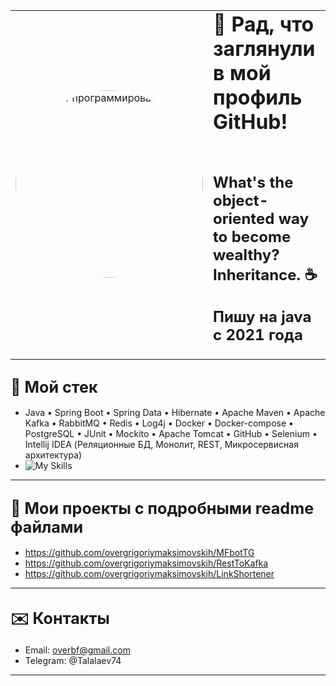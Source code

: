 
<table style="width: 100%; border: 0px;">
 
  <tr>
    <td>
      <a href="https://github.com/overgrigoriymaksimovskih">
        <img src="https://www.oracle.com/a/ocom/img/rc30v1-java-se.png" alt="а как тут программировать?" width="300" style="border-radius: 50%;">
      </a>
    </td>
    <td>
      <h1 style="margin-bottom: 0; margin-top: 0;"> 👋 Рад, что заглянули в мой профиль GitHub! </h1>
  <h2>
      <p style="margin-bottom: 0; margin-top: 0;">
        <br> What's the object-oriented way to become wealthy? Inheritance. ☕️
      </p>
      <p style="margin-bottom: 0; margin-top: 0;">
        <br> Пишу на java c 2021 года
      </p>
  </h2>
    </td>
  </tr>
</table>




## <span style="font-size: 1.2em;">🔧 Мой стек</span>
* Java • Spring Boot • Spring Data • Hibernate • Apache Maven • Apache Kafka • RabbitMQ • Redis • Log4j • Docker • Docker-compose • PostgreSQL • JUnit • Mockito • Apache Tomcat • GitHub • Selenium • Intellij IDEA (Реляционные БД, Монолит, REST, Микросервисная архитектура)
* ![My Skills](https://skillicons.dev/icons?i=java,spring,hibernate,maven,rabbitmq,redis,kafka,docker,postgresql,selenium,idea)

---
## <span style="font-size: 1.2em;">📂 Мои проекты с подробными readme файлами</span>
*   https://github.com/overgrigoriymaksimovskih/MFbotTG
*   https://github.com/overgrigoriymaksimovskih/RestToKafka
*   https://github.com/overgrigoriymaksimovskih/LinkShortener

---

## <span style="font-size: 1.2em;">✉️ Контакты</span>

*   Email: [overbf@gmail.com](mailto:overbf@gmail.com)
*   Telegram: @Talalaev74

---


